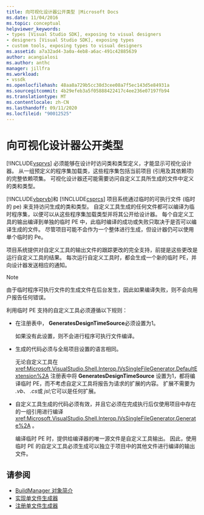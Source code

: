 ```yaml
---
title: 向可视化设计器公开类型 |Microsoft Docs
ms.date: 11/04/2016
ms.topic: conceptual
helpviewer_keywords:
- types [Visual Studio SDK], exposing to visual designers
- designers [Visual Studio SDK], exposing types
- custom tools, exposing types to visual designers
ms.assetid: a7a32ad4-3a0a-4eb8-a6ac-491c42885639
author: acangialosi
ms.author: anthc
manager: jillfra
ms.workload:
- vssdk
ms.openlocfilehash: 48aa8a729b5cc38d3cee08a7f5ec143d5e84931a
ms.sourcegitcommit: 4b29efeb3a5f05888422417c4ee236e07197fb94
ms.translationtype: MT
ms.contentlocale: zh-CN
ms.lasthandoff: 09/11/2020
ms.locfileid: "90012525"
---
```

# <a name="expose-types-to-visual-designers"></a>向可视化设计器公开类型
[!INCLUDE[vsprvs](../../code-quality/includes/vsprvs_md.md)] 必须能够在设计时访问类和类型定义，才能显示可视化设计器。 从一组预定义的程序集加载类，这些程序集包括当前项目 (引用及其依赖项) 的完整依赖项集。 可视化设计器还可能需要访问自定义工具所生成的文件中定义的类和类型。

 [!INCLUDE[vbprvb](../../code-quality/includes/vbprvb_md.md)]和 [!INCLUDE[csprcs](../../data-tools/includes/csprcs_md.md)] 项目系统通过临时的可执行文件 (临时的 pe) 来支持访问生成的类和类型。 自定义工具生成的任何文件都可以编译为临时程序集，以便可以从这些程序集加载类型并将其公开给设计器。 每个自定义工具的输出编译到单独的临时 PE 中，此临时编译的成功或失败只取决于是否可以编译生成的文件。 尽管项目可能不会作为一个整体进行生成，但设计器仍可以使用单个临时的 Pe。

 项目系统提供对自定义工具的输出文件的跟踪更改的完全支持，前提是这些更改是运行自定义工具的结果。 每次运行自定义工具时，都会生成一个新的临时 PE，并向设计器发送相应的通知。

> [!NOTE]
> 由于临时程序可执行文件的生成文件在后台发生，因此如果编译失败，则不会向用户报告任何错误。

 利用临时 PE 支持的自定义工具必须遵循以下规则：

- 在注册表中， **GeneratesDesignTimeSource**必须设置为1。

     如果没有此设置，则不会进行程序可执行文件编译。

- 生成的代码必须与全局项目设置的语言相同。

     无论自定义工具在 <xref:Microsoft.VisualStudio.Shell.Interop.IVsSingleFileGenerator.DefaultExtension%2A> 注册表中将 **GeneratesDesignTimeSource** 设置为1，都将编译临时 PE，而不考虑自定义工具将报告为请求的扩展的内容。 扩展不需要为 *.vb*、 *.cs*或 *jsl*;它可以是任何扩展。

- 自定义工具生成的代码必须有效，并且它必须在完成执行后仅使用项目中存在的一组引用进行编译 <xref:Microsoft.VisualStudio.Shell.Interop.IVsSingleFileGenerator.Generate%2A> 。

     编译临时 PE 时，提供给编译器的唯一源文件是自定义工具输出。 因此，使用临时 PE 的自定义工具必须生成可以独立于项目中的其他文件进行编译的输出文件。

## <a name="see-also"></a>请参阅
- [BuildManager 对象简介](/previous-versions/8f9kffa8(v=vs.140))
- [实现单文件生成器](../../extensibility/internals/implementing-single-file-generators.md)
- [注册单文件生成器](../../extensibility/internals/registering-single-file-generators.md)